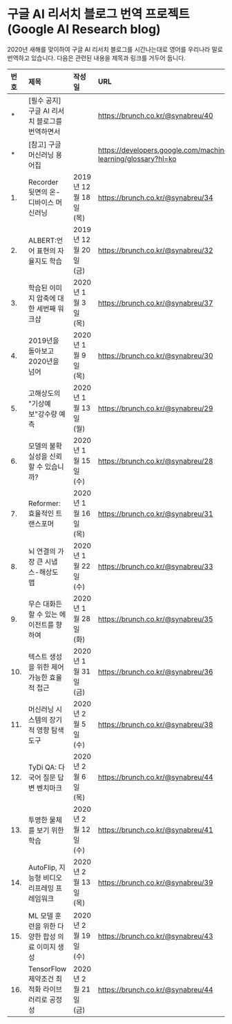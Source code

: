 # 구글 AI 리서치 블로그 번역 프로젝트(Google AI Research blog)

2020년 새해를 맞이하여 구글 AI 리서치 블로그를 시간나는대로 영어를 우리나라 말로 번역하고 있습니다. 
다음은 관련된 내용을 제목과 링크를 거두어 둡니다. 

|번호 |제목|작성일|URL|
|:---|:--------------------------------------|:--------------------|:-------------------------------|
|*   |[필수 공지] 구글 AI 리서치 블로그를 번역하면서   |                     |https://brunch.co.kr/@synabreu/40 | 
|*   |[참고] 구글 머신러닝 용어집                  |                     |https://developers.google.com/machine-learning/glossary?hl=ko|
|1.  |Recorder 뒷면의 온-디바이스 머신러닝          |2019년 12월 18일(목)   |https://brunch.co.kr/@synabreu/34 |
|2.  |ALBERT:언어 표현의 자율지도 학습             |2019년 12월 20일(금)    |https://brunch.co.kr/@synabreu/32 |
|3.  |학습된 이미지 압축에 대한 세번째 워크샵         |2020년 1월 3일(목)      |https://brunch.co.kr/@synabreu/37 |
|4.  |2019년을 돌아보고 2020년을 넘어             |2020년 1월 9일(목)      |https://brunch.co.kr/@synabreu/30 |
|5.  |고해상도의 "기상예보"강수량 예측              |2020년 1월 13일(월)     |https://brunch.co.kr/@synabreu/29 |
|6.  |모델의 불확실성을 신뢰할 수 있습니까?          |2020년 1월 15일(수)     |https://brunch.co.kr/@synabreu/28 |
|7.  |Reformer:효율적인 트랜스포머               |2020년 1월 16일(목)     |https://brunch.co.kr/@synabreu/31 |
|8.  |뇌 연결의 가장 큰 시냅스-해상도 맵            |2020년 1월 22일(수)     |https://brunch.co.kr/@synabreu/33 |
|9.  |무슨 대화든 할 수 있는 에이전트를 향하여        |2020년 1월 28일(화)     |https://brunch.co.kr/@synabreu/35 |
|10. |텍스트 생성을 위한 제어가능한 효율적 접근        |2020년 1월 31일(금)     |https://brunch.co.kr/@synabreu/36 |
|11. |머신러닝 시스템의 장기적 영향 탐색 도구         |2020년 2월 5일(수)      |https://brunch.co.kr/@synabreu/38 |
|12. |TyDi QA: 다국어 질문 답변 벤치마크           |2020년 2월 6일(목)      |https://brunch.co.kr/@synabreu/44 |
|13. |투명한 물체를 보기 위한 학습                 |2020년 2월 12일(수)      |https://brunch.co.kr/@synabreu/41 |
|14. |AutoFlip, 지능형 비디오 리프레밍 프레임워크    |2020년 2월 13일(목)      |https://brunch.co.kr/@synabreu/39 |
|15. |ML 모델 훈련을 위한 다양한 합성 의료 이미지 생성 |2020년 2월 19일(수)      |https://brunch.co.kr/@synabreu/43 |
|16. |TensorFlow 제약조건 최적화 라이브러리로 공정성 |2020년 2월 21일(금)      |https://brunch.co.kr/@synabreu/44 |















 

